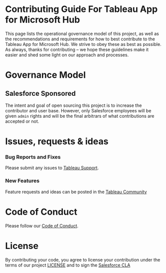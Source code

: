 # Contributing Guide For Tableau App for Microsoft Hub

This page lists the operational governance model of this project, as well as the recommendations and requirements for how to best contribute to the Tableau App for Microsoft Hub. We strive to obey these as best as possible. As always, thanks for contributing – we hope these guidelines make it easier and shed some light on our approach and processes.

# Governance Model

## Salesforce Sponsored

The intent and goal of open sourcing this project is to increase the contributor and user base. However, only Salesforce employees will be given `admin` rights and will be the final arbitrars of what contributions are accepted or not.

# Issues, requests & ideas

### Bug Reports and Fixes
Please submit any issues to [Tableau Support](https://www.tableau.com/support/case).

### New Features
Feature requests and ideas can be posted in the [Tableau Community](https://community.tableau.com/) 

# Code of Conduct
Please follow our [Code of Conduct](CODE_OF_CONDUCT.md).

# License
By contributing your code, you agree to license your contribution under the terms of our project [LICENSE](LICENSE.txt) and to sign the [Salesforce CLA](https://cla.salesforce.com/sign-cla)
